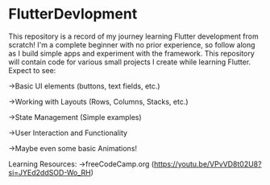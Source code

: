 # FlutterDevlopment
This repository is a record of my journey learning Flutter development from scratch!  I'm a complete beginner with no prior experience, so follow along as I build simple apps and experiment with the framework.
This repository will contain code for various small projects I create while learning Flutter.  Expect to see:

->Basic UI elements (buttons, text fields, etc.)

->Working with Layouts (Rows, Columns, Stacks, etc.)

->State Management (Simple examples)

->User Interaction and Functionality

->Maybe even some basic Animations!

Learning Resources:
->freeCodeCamp.org (https://youtu.be/VPvVD8t02U8?si=JYEd2ddSOD-Wo_RH)
